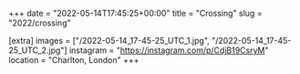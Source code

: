 +++
date = "2022-05-14T17:45:25+00:00"
title = "Crossing"
slug = "2022/crossing"

[extra]
images = ["/2022-05-14_17-45-25_UTC_1.jpg", "/2022-05-14_17-45-25_UTC_2.jpg"]
instagram = "https://instagram.com/p/CdjB19CsryM"
location = "Charlton, London"
+++
